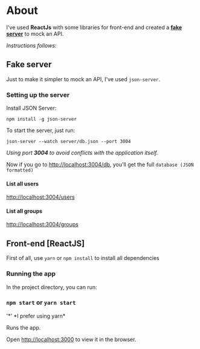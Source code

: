 # About

I've used **ReactJs** with some libraries for front-end and created a **[fake server](<[https://github.com/typicode/json-server](https://github.com/typicode/json-server)>)** to mock an API.

_Instructions follows:_

## Fake server

Just to make it simpler to mock an API, I've used `json-server`.

### Setting up the server

Install JSON Server:

```
npm install -g json-server
```

To start the server, just run:

```
json-server --watch server/db.json --port 3004
```

_Using port **3004** to avoid conflicts with the application itself._

Now if you go to [http://localhost:3004/db](http://localhost:3000/db), you'll get the full `database (JSON formatted)`

#### List all users

[http://localhost:3004/users](http://localhost:3000/users)

#### List all groups

[http://localhost:3004/groups](http://localhost:3000/groups)

## Front-end [ReactJS]

First of all, use `yarn` or `npm install` to install all dependencies

### Running the app

In the project directory, you can run:

### `npm start` or `yarn start`

'*' *I prefer using yarn\*

Runs the app.<br>

Open [http://localhost:3000](http://localhost:3000) to view it in the browser.
